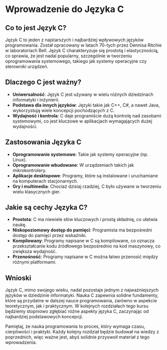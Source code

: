 # Wprowadzenie do Języka C

## Co to jest Język C?
Język C to jeden z najstarszych i najbardziej wpływowych języków programowania. Został opracowany w latach 70-tych przez Dennisa Ritchie w laboratoriach Bell. Język C charakteryzuje się prostotą i elastycznością, co sprawia, że jest nadal popularny, szczególnie w tworzeniu oprogramowania systemowego, takiego jak systemy operacyjne czy sterowniki urządzeń.

## Dlaczego C jest ważny?
- **Uniwersalność**: Język C jest używany w wielu różnych dziedzinach informatyki i inżynierii.
- **Podstawa dla innych języków**: Języki takie jak C++, C#, a nawet Java, wykorzystują wiele koncepcji pochodzących z C.
- **Wydajność i kontrola**: C daje programiście dużą kontrolę nad zasobami systemowymi, co jest kluczowe w aplikacjach wymagających dużej wydajności.

## Zastosowania Języka C
- **Oprogramowanie systemowe**: Takie jak systemy operacyjne (np. Linux).
- **Oprogramowanie wbudowane**: W urządzeniach takich jak mikrokontrolery.
- **Aplikacje desktopowe**: Programy, które są instalowane i uruchamiane na komputerach stacjonarnych.
- **Gry i multimedia**: Chociaż dzisiaj rzadziej, C było używane w tworzeniu wielu klasycznych gier.

## Jakie są cechy Języka C?
- **Prostota**: C ma niewiele słów kluczowych i prostą składnię, co ułatwia naukę.
- **Niskopoziomowy dostęp do pamięci**: Programista ma bezpośredni dostęp do pamięci przez wskaźniki.
- **Kompilowany**: Programy napisane w C są kompilowane, co oznacza przekształcanie kodu źródłowego bezpośrednio na kod maszynowy, co zwiększa wydajność.
- **Przenośność**: Programy napisane w C można łatwo przenosić między różnymi platformami.

## Wnioski
Język C, mimo swojego wieku, nadal pozostaje jednym z najważniejszych języków w dziedzinie informatyki. Nauka C zapewnia solidne fundamenty, które są przydatne w dalszej nauce programowania, zarówno w aspekcie teoretycznym, jak i praktycznym. W kolejnych rozdziałach tego kursu będziemy stopniowo zgłębiać różne aspekty języka C, zaczynając od najbardziej podstawowych koncepcji.

Pamiętaj, że nauka programowania to proces, który wymaga czasu, cierpliwości i praktyki. Każdy kolejny rozdział będzie budował na wiedzy z poprzednich, więc ważne jest, abyś solidnie przyswoił materiał z tego wprowadzenia.
